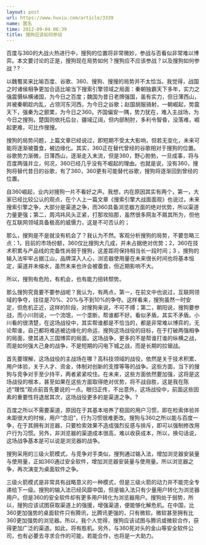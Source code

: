 ```yaml
---
layout: post
url: https://www.huxiu.com/article/3339
name: 匿名
time: 2012-09-04 06:39
title: 搜狗应该如何参战
---
```

百度与360的大战火热进行中，搜狗的位置将非常微妙，参战与否看似非常难以博弈。本文要讨论的正是，搜狗现在局势如何？搜狗应不应该参战？以及搜狗如何参战？?

以魏蜀吴来比喻百度、谷歌、360、搜狗、搜搜的局势并不太恰当。我觉得，战国之时诸侯相争更加合适比喻当下搜索引擎领域之局面：秦朝独霸天下多年，实力之强震慑纵横诸国，为今日之百度；魏国为昔日老牌强国，虽有实力，但日薄西山，并被秦朝趁内乱，占领河东河西，为今日之谷歌；赵国胡服骑射，一朝崛起，势震天下，强秦为之颤栗，为今日之360。齐国偏安一隅，势力犹在，难入主战场，为今日之搜狗。楚国则依托后台，疆域辽阔，但内部制肘，多利令智昏，没落难，崛起更难，可比作搜搜。

搜狗的局势问题，上篇文章已经说过，即短期不受太大影响，但若无变化，未来可能将逐渐被蚕食，被边缘化。其实，360正在替代曾经的谷歌相对于搜狗的位置。谷歌势力渐微，日薄西山，逐渐走入末流，但是360，野心勃勃，一旦成事，将与百度两强并立，何况，360已经几乎没有不崛起的理由。也就是说，没有360，搜狗将替代昔日的谷歌，有了360，360更有可能替代谷歌，搜狗将逐渐回到曾经的位置。

自360崛起，业内对搜狗一片不看好之声。我想，内在原因其实有两个，第一，大家已经比较公认的观点，在个人上一篇文章《搜索引擎大战面面观》也说过，未来搜索引擎之争，大部分是渠道之争，而360具备浏览器方面的绝对优势，所以渠道力量更强；第二，周鸿祎风头正紧，打那攻陷那，虽然很多网友不屑其所为，但他在互联网领域具备极高的威慑力，这是不可否认的；

那么，搜狗是不是就没有机会了？我认为不然。客观分析搜狗的局势，不要忽略三点：1，目前的市场份额，360仅比搜狗大几成，并未占据绝对优势；2，360在技术积累与产品线的完备性尚弱于搜狗，这差距将保持相当长一段时间；3 ，搜狗的输入法牢牢占据江山，品牌深入人心，浏览器使用量在未来很长时间也将基本恒定，渠道并未缩水，虽然未来也许会被蚕食，但近期影响不大。

所以，搜狗有危险，有机会，也有能力扭转颓势。

那么搜狗究竟要不要参战呢？我认为，有两点，第一，在前文中也说过，互联网领域的争夺，往往是70%、20%与不到10%的争夺。这样看来，搜狗虽然一时安定，但危机正近，这样的阶段，对搜狗来说，不可不搏；第二，朝阳说，搜狗要参战，而小川则说，一个流氓，一个垄断，帮谁都不好。看似矛盾，其实不矛盾。小川看的很清楚，在这场战役中，其实帮谁都是不恰当的，都是非常难以博弈的，无论帮谁，自己都将难逃被边缘化的命运，搜狗这场战役的目标，在于打破两强相争的局面，使其进入三国博弈的局面。这场战争，更多的不是帮谁打谁的纵横之战，而是如何强大己身的战争，不是短期的闪电下城之战，而是长期的拉锯战。

首先要理解，这场战役的主战场在哪？高科技领域的战役，依然是关于技术积累、用户体验，关于人才、资金，体制对创新的支撑等等的战争。这些方面，当下的搜狗与竞争对手至少持平，两者紧紧咬住。在未来，这些方面依然要加强，这将是这场战役的根本，甚至如果在这些方面取得绝对优势，将不战自胜，这是我在陈述“理性”观点前首先要说的一点。眼归正传，不出意外，这场战役中，前面这些因素的重要性将退居其次，这场战役更多的是渠道之争。?

百度之所以不需要渠道，原因在于其基本培养了稳固的用户习惯，即在检索体验并未距很大的时候，用户“念旧”，行为习惯很难更改。搜狗与360之所以能与百度一争，在于其拥有浏览器，只要检索效果不造成强烈反感与排斥，即可以强制修改用户行为习惯。另外，非浏览器的渠道成本很高，难以收获成本，所以，换句话说，这场战争基本是可以说是浏览器的战争。

搜狗采用的三级火箭模式，与竞争对手类似，搜狗通过输入法，增加浏览器安装量与使用量，正如360通过安全软件，增加浏览器安装量与使用量。所以浏览器之争，再次演变为桌面软件之争。

三级火箭模式是非常具有战略意义的一种模式，但是三级火箭的动力并不能完全专递给下一级。搜狗的输入法已经风靡中国，但是输入法只有少量用户转化为浏览器用户。但是360的安全软件却有更多用户转化为浏览器用户。搜狗处于弱势，所以，搜狗应该试图获取渠道上的强援，增强渠道，便能够化解危机。在中国，比360更加强势的桌面软件只有腾讯，比腾讯更强的，只有微软。微软甚至拥有比360更加强势的浏览器。所以，我个人觉得，搜狗应该试图与腾讯或微软合作，获得更加广泛的渠道。如此，将有胜机。另外，与360死对头的金山等安全软件公司，也有必要去寻求合作的可能，若能合作，也将是一大助力。

